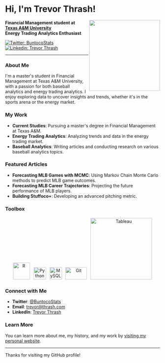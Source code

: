 # Hi, I'm Trevor Thrash!

<img align='right' src="trevor_thrash.png" width="230">

**Financial Management student at [Texas A&M University](https://www.tamu.edu)**  
**Energy Trading Analytics Enthusiast**

[![Twitter: BuntocoStats](https://img.shields.io/twitter/follow/BuntocoStats?style=social)](https://twitter.com/BuntocoStats)
[![Linkedin: Trevor Thrash](https://img.shields.io/badge/-TrevorThrash-blue?style=flat-square&logo=Linkedin&logoColor=white&link=https://www.linkedin.com/in/trevorthrash/)](https://www.linkedin.com/in/trevorthrash/)

---

### About Me
I'm a master's student in Financial Management at Texas A&M University, with a passion for both baseball analytics and energy trading analytics. I enjoy exploring data to uncover insights and trends, whether it's in the sports arena or the energy market.

### My Work
- **Current Studies**: Pursuing a master's degree in Financial Management at Texas A&M.
- **Energy Trading Analytics**: Analyzing trends and data in the energy trading market.
- **Baseball Analytics**: Writing articles and conducting research on various baseball analytics topics.

### Featured Articles
- **Forecasting MLB Games with MCMC**: Using Markov Chain Monte Carlo methods to predict MLB game outcomes.
- **Forecasting MLB Career Trajectories**: Projecting the future performance of MLB players.
- **Building Stuffoco+**: Developing an advanced pitching metric.

### Toolbox
<p align="center">
	<img title="R" alt="R" src="https://raw.githubusercontent.com/Thomas-George-T/Thomas-George-T/master/assets/r-lang.svg" width="55" style="margin:4px"/>
	<img title="Python" alt="Python" src="https://raw.githubusercontent.com/Thomas-George-T/Thomas-George-T/master/assets/python.svg" width="40" height="40" style="margin:4px"/>
	<img title="MySQL" alt="MySQL" src="https://raw.githubusercontent.com/Thomas-George-T/Thomas-George-T/master/assets/mysql.svg" width="40" height="40" style="margin:4px"/>
	<img title="Git" alt="Git" src="https://raw.githubusercontent.com/Thomas-George-T/Thomas-George-T/master/assets/git.svg" width="70" height="40" style="margin:4px"/>
	<img title="Tableau" alt="Tableau" src="https://raw.githubusercontent.com/Thomas-George-T/Thomas-George-T/master/assets/tableau.svg" width="200" style="margin:4px"/>
</p>

### Connect with Me
- **Twitter**: [@BuntocoStats](https://twitter.com/BuntocoStats)
- **Email**: [trevor@thrash.com](mailto:trevor@thrash.com)
- **LinkedIn**: [Trevor Thrash](https://www.linkedin.com/in/trevorthrash/)

### Learn More
You can learn more about me, my history, and my work by [visiting my personal website](https://thrash.com).

---

Thanks for visiting my GitHub profile!
